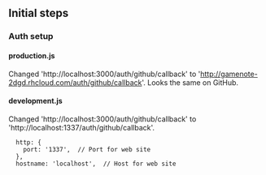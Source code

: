## Initial steps

### Auth setup

#### production.js
Changed 'http://localhost:3000/auth/github/callback' to
'http://gamenote-2dgd.rhcloud.com/auth/github/callback'. Looks the same on GitHub.

#### development.js
Changed 'http://localhost:3000/auth/github/callback' to
'http://localhost:1337/auth/github/callback'.

```
  http: {
	port: '1337',  // Port for web site
  },
  hostname: 'localhost',  // Host for web site
```